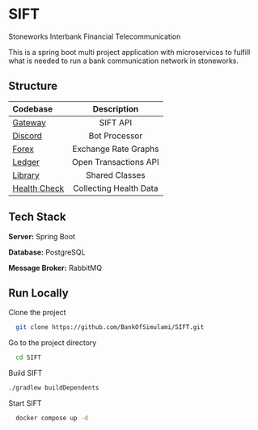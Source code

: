 
# SIFT

Stoneworks Interbank Financial Telecommunication

This is a spring boot multi project application with microservices to fulfill what is needed to run a bank communication network in stoneworks.
## Structure

| Codebase                    |      Description       |
|:----------------------------|:----------------------:|
| [Gateway](gateway)          |        SIFT API        |
| [Discord](discord)          |     Bot Processor      |
| [Forex](forex)              |  Exchange Rate Graphs  |
| [Ledger](ledger)            | Open Transactions API  |
| [Library](library)          |     Shared Classes     |
| [Health Check](healthcheck) | Collecting Health Data |

## Tech Stack

**Server:** Spring Boot

**Database:** PostgreSQL

**Message Broker:** RabbitMQ

## Run Locally

Clone the project

```bash
  git clone https://github.com/BankOfSimulami/SIFT.git
```

Go to the project directory

```bash
  cd SIFT
```

Build SIFT
```bash
./gradlew buildDependents
```

Start SIFT

```bash
  docker compose up -d
```